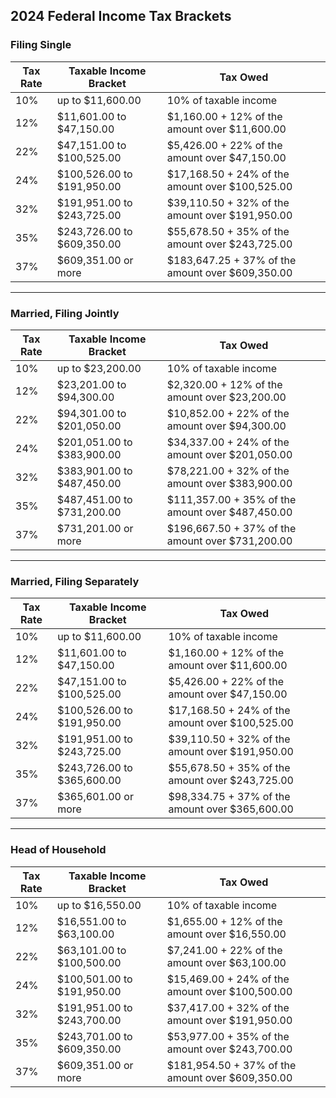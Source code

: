 ## 2024 Federal Income Tax Brackets

### Filing Single

| Tax Rate | Taxable Income Bracket        | Tax Owed                                                |
|----------|-------------------------------|--------------------------------------------------------|
| 10%      | up to $11,600.00              | 10% of taxable income                                  |
| 12%      | $11,601.00 to $47,150.00      | $1,160.00 + 12% of the amount over $11,600.00         |
| 22%      | $47,151.00 to $100,525.00     | $5,426.00 + 22% of the amount over $47,150.00         |
| 24%      | $100,526.00 to $191,950.00    | $17,168.50 + 24% of the amount over $100,525.00       |
| 32%      | $191,951.00 to $243,725.00    | $39,110.50 + 32% of the amount over $191,950.00       |
| 35%      | $243,726.00 to $609,350.00    | $55,678.50 + 35% of the amount over $243,725.00       |
| 37%      | $609,351.00 or more           | $183,647.25 + 37% of the amount over $609,350.00      |

---

### Married, Filing Jointly

| Tax Rate | Taxable Income Bracket        | Tax Owed                                                |
|----------|-------------------------------|--------------------------------------------------------|
| 10%      | up to $23,200.00              | 10% of taxable income                                  |
| 12%      | $23,201.00 to $94,300.00      | $2,320.00 + 12% of the amount over $23,200.00         |
| 22%      | $94,301.00 to $201,050.00     | $10,852.00 + 22% of the amount over $94,300.00        |
| 24%      | $201,051.00 to $383,900.00    | $34,337.00 + 24% of the amount over $201,050.00       |
| 32%      | $383,901.00 to $487,450.00    | $78,221.00 + 32% of the amount over $383,900.00       |
| 35%      | $487,451.00 to $731,200.00    | $111,357.00 + 35% of the amount over $487,450.00      |
| 37%      | $731,201.00 or more           | $196,667.50 + 37% of the amount over $731,200.00      |

---

### Married, Filing Separately

| Tax Rate | Taxable Income Bracket        | Tax Owed                                                |
|----------|-------------------------------|--------------------------------------------------------|
| 10%      | up to $11,600.00              | 10% of taxable income                                  |
| 12%      | $11,601.00 to $47,150.00      | $1,160.00 + 12% of the amount over $11,600.00         |
| 22%      | $47,151.00 to $100,525.00     | $5,426.00 + 22% of the amount over $47,150.00         |
| 24%      | $100,526.00 to $191,950.00    | $17,168.50 + 24% of the amount over $100,525.00       |
| 32%      | $191,951.00 to $243,725.00    | $39,110.50 + 32% of the amount over $191,950.00       |
| 35%      | $243,726.00 to $365,600.00    | $55,678.50 + 35% of the amount over $243,725.00       |
| 37%      | $365,601.00 or more           | $98,334.75 + 37% of the amount over $365,600.00       |

---

### Head of Household

| Tax Rate | Taxable Income Bracket        | Tax Owed                                                |
|----------|-------------------------------|--------------------------------------------------------|
| 10%      | up to $16,550.00              | 10% of taxable income                                  |
| 12%      | $16,551.00 to $63,100.00      | $1,655.00 + 12% of the amount over $16,550.00         |
| 22%      | $63,101.00 to $100,500.00     | $7,241.00 + 22% of the amount over $63,100.00         |
| 24%      | $100,501.00 to $191,950.00    | $15,469.00 + 24% of the amount over $100,500.00       |
| 32%      | $191,951.00 to $243,700.00    | $37,417.00 + 32% of the amount over $191,950.00       |
| 35%      | $243,701.00 to $609,350.00    | $53,977.00 + 35% of the amount over $243,700.00       |
| 37%      | $609,351.00 or more           | $181,954.50 + 37% of the amount over $609,350.00      |
